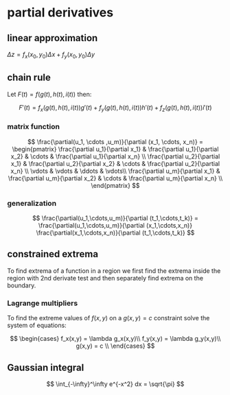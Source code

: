 # partial derivatives

## linear approximation

$\Delta z = f_x(x_0, y_0)\Delta x + f_y(x_0, y_0)\Delta y$

## chain rule

Let $F(t) = f(g(t), h(t), i(t))$ then:

$$
F'(t) = f_x(g(t), h(t), i(t))g'(t) + f_y(g(t), h(t), i(t))h'(t) + f_z(g(t), h(t), i(t))i'(t)
$$

### matrix function

$$
\frac{\partial(u_1, \cdots ,u_m)}{\partial (x_1, \cdots, x_n)} =
\begin{pmatrix}
	\frac{\partial u_1}{\partial x_1} & \frac{\partial u_1}{\partial x_2} & \cdots & \frac{\partial u_1}{\partial x_n} \\
	\frac{\partial u_2}{\partial x_1} & \frac{\partial u_2}{\partial x_2} & \cdots & \frac{\partial u_2}{\partial x_n} \\
	\vdots & \vdots & \ddots & \vdots\\
	\frac{\partial u_m}{\partial x_1} & \frac{\partial u_m}{\partial x_2} & \cdots & \frac{\partial u_m}{\partial x_n} \\
\end{pmatrix}
$$

### generalization

$$
\frac{\partial(u_1,\cdots,u_m)}{\partial (t_1,\cdots,t_k)} =
\frac{\partial(u_1,\cdots,u_m)}{\partial (x_1,\cdots,x_n)}
\frac{\partial(x_1,\cdots,x_n)}{\partial (t_1,\cdots,t_k)}
$$

## constrained extrema

To find extrema of a function in a region we first find the extrema inside the region with 2nd derivate test and then separately find extrema on the boundary.

### Lagrange multipliers

To find the extreme values of $f(x,y)$ on a $g(x,y) = c$ constraint solve the system of equations:

$$
\begin{cases}
	f_x(x,y) = \lambda g_x(x,y)\\
	f_y(x,y) = \lambda g_y(x,y)\\
	g(x,y) = c \\
\end{cases}
$$

## Gaussian integral

$$
\int_{-\infty}^\infty e^{-x^2} dx = \sqrt{\pi}
$$
